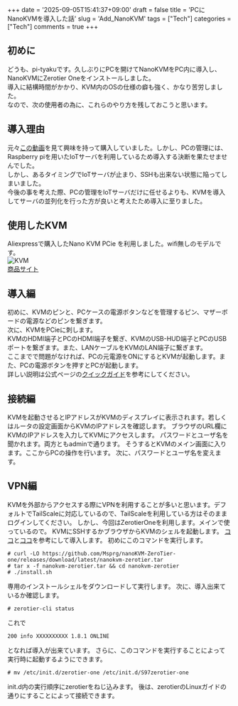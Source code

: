 +++
date = '2025-09-05T15:41:37+09:00'
draft = false
title = 'PCにNanoKVMを導入した話'
slug = 'Add_NanoKVM'
tags = ["Tech"]
categories = ["Tech"]
comments = true
+++
## 初めに
どうも、pi-tyakuです。久しぶりにPCを開けてNanoKVMをPC内に導入し、NanoKVMにZerotier Oneをインストールしました。<br>
導入に結構時間がかかり、KVM内のOSの仕様の癖も強く、かなり苦労しました。<br>
なので、次の使用者の為に、これらのやり方を残しておこうと思います。
## 導入理由
元々[この動画](https://www.youtube.com/watch?v=5p9bfWYjdgE&t=298s&pp=ygUDS1ZN0gcJCbIJAYcqIYzv)を見て興味を持って購入していました。しかし、PCの管理には、Raspberry piを用いたIoTサーバを利用しているため導入する決断を果たせませんでした。<br>
しかし、あるタイミングでIoTサーバが止まり、SSHも出来ない状態に陥ってしまいました。<br>
今後の事を考えた際、PCの管理をIoTサーバだけに任せるよりも、KVMを導入してサーバの並列化を行った方が良いと考えたため導入に至りました。<br>
## 使用したKVM
Aliexpressで購入したNano KVM PCie を利用しました。wifi無しのモデルです。<br>
![KVM](https://ae-pic-a1.aliexpress-media.com/kf/S1c250f0b1d2c46669b3cdb4c6fb194a41.jpg_220x220q75.jpg_.avif)<br>
[商品サイト](https://ja.aliexpress.com/item/1005008285472731.html?spm=a2g0o.order_list.order_list_main.5.6e20585aD51Czh&gatewayAdapt=glo2jpn)
## 導入編
初めに、KVMのピンと、PCケースの電源ボタンなどを管理するピン、マザーボードの電源などのピンを繋ぎます。<br>
次に、KVMをPCieに刺します。<br>
KVMのHDMI端子とPCのHDMI端子を繋ぎ、KVMのUSB-HUD端子とPCのUSBポートを繋ぎます。また、LANケーブルをKVMのLAN端子に繋ぎます。<br>
ここまでで問題がなければ、PCの元電源をONにするとKVMが起動します。また、PCの電源ボタンを押すとPCが起動します。<br>
詳しい説明は公式ページの[クイックガイド](https://wiki.sipeed.com/hardware/en/kvm/NanoKVM_PCIe/quick_start.html)を参考にしてください。
## 接続編
KVMを起動させるとIPアドレスがKVMのディスプレイに表示されます。若しくはルータの設定画面からKVMのIPアドレスを確認します。
ブラウザのURL欄にKVMのIPアドレスを入力してKVMにアクセスします。
パスワードとユーザ名を聞かれます。両方ともadminで通ります。
そうするとKVMのメイン画面に入ります。ここからPCの操作を行います。
次に、パスワードとユーザ名を変えます。

## VPN編
KVMを外部からアクセスする際にVPNを利用することが多いと思います。デフォルトでTailScaleに対応しているので、TailScaleを利用している方はそのままログインしてください。
しかし、今回はZerotierOneを利用します。メインで使っているので。
KVMにSSHするかブラウザからKVMのシェルを起動します。
[ココ](https://github.com/sipeed/NanoKVM/issues/79)と[ココ](https://github.com/Msprg/nanoKVM-ZeroTier-one)を参考にして導入します。
初めにこのコマンドを実行します。
```shell
# curl -LO https://github.com/Msprg/nanoKVM-ZeroTier-one/releases/download/latest/nanokvm-zerotier.tar
# tar x -f nanokvm-zerotier.tar && cd nanokvm-zerotier
# ./install.sh
```
専用のインストールシェルをダウンロードして実行します。
次に、導入出来ているか確認します。
```shell
# zerotier-cli status
```
これで
```
200 info XXXXXXXXXX 1.8.1 ONLINE
```
となれば導入が出来ています。
さらに、このコマンドを実行することによって実行時に起動するようにできます。
```shell
# mv /etc/init.d/zerotier-one /etc/init.d/S97zerotier-one
```
init.d内の実行順序にzerotierをねじ込みます。
後は、zerotierのLinuxガイドの通りにすることによって接続できます。